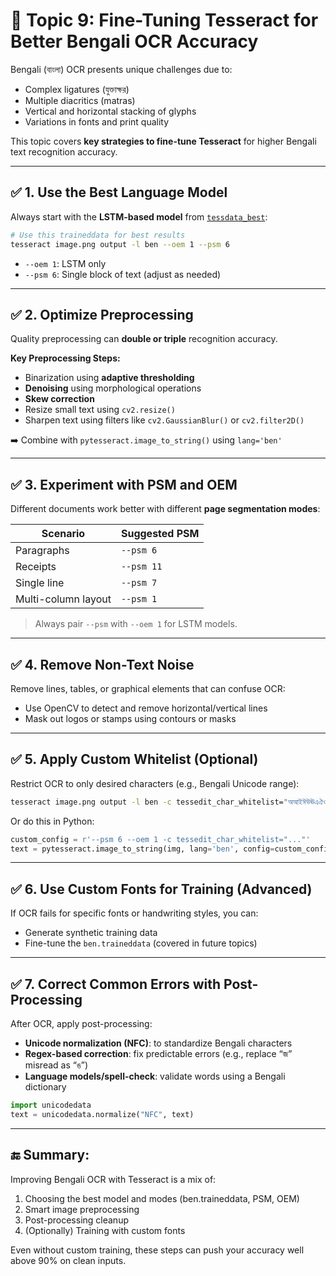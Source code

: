 # 📘 Topic 9: Fine-Tuning Tesseract for Better Bengali OCR Accuracy

Bengali (বাংলা) OCR presents unique challenges due to:

* Complex ligatures (যুক্তাক্ষর)
* Multiple diacritics (matras)
* Vertical and horizontal stacking of glyphs
* Variations in fonts and print quality

This topic covers **key strategies to fine-tune Tesseract** for higher Bengali text recognition accuracy.

---

## ✅ 1. Use the Best Language Model

Always start with the **LSTM-based model** from [`tessdata_best`](https://github.com/tesseract-ocr/tessdata_best):

```bash
# Use this traineddata for best results
tesseract image.png output -l ben --oem 1 --psm 6
```

* `--oem 1`: LSTM only
* `--psm 6`: Single block of text (adjust as needed)

---

## ✅ 2. Optimize Preprocessing

Quality preprocessing can **double or triple** recognition accuracy.

**Key Preprocessing Steps:**

* Binarization using **adaptive thresholding**
* **Denoising** using morphological operations
* **Skew correction**
* Resize small text using `cv2.resize()`
* Sharpen text using filters like `cv2.GaussianBlur()` or `cv2.filter2D()`

➡️ Combine with `pytesseract.image_to_string()` using `lang='ben'`

---

## ✅ 3. Experiment with PSM and OEM

Different documents work better with different **page segmentation modes**:

| Scenario            | Suggested PSM |
| ------------------- | ------------- |
| Paragraphs          | `--psm 6`     |
| Receipts            | `--psm 11`    |
| Single line         | `--psm 7`     |
| Multi-column layout | `--psm 1`     |

> Always pair `--psm` with `--oem 1` for LSTM models.

---

## ✅ 4. Remove Non-Text Noise

Remove lines, tables, or graphical elements that can confuse OCR:

* Use OpenCV to detect and remove horizontal/vertical lines
* Mask out logos or stamps using contours or masks

---

## ✅ 5. Apply Custom Whitelist (Optional)

Restrict OCR to only desired characters (e.g., Bengali Unicode range):

```bash
tesseract image.png output -l ben -c tessedit_char_whitelist="অআইঈউঊএঐওঔকখগঘঙচছজঝঞ..."
```

Or do this in Python:

```python
custom_config = r'--psm 6 --oem 1 -c tessedit_char_whitelist="..."'
text = pytesseract.image_to_string(img, lang='ben', config=custom_config)
```

---

## ✅ 6. Use Custom Fonts for Training (Advanced)

If OCR fails for specific fonts or handwriting styles, you can:

* Generate synthetic training data
* Fine-tune the `ben.traineddata` (covered in future topics)

---

## ✅ 7. Correct Common Errors with Post-Processing

After OCR, apply post-processing:

* **Unicode normalization (NFC)**: to standardize Bengali characters
* **Regex-based correction**: fix predictable errors (e.g., replace “জ” misread as “ঙ”)
* **Language models/spell-check**: validate words using a Bengali dictionary

```python
import unicodedata
text = unicodedata.normalize("NFC", text)
```

---

## 🔚 Summary:

Improving Bengali OCR with Tesseract is a mix of:

1. Choosing the best model and modes (ben.traineddata, PSM, OEM)
2. Smart image preprocessing
3. Post-processing cleanup
4. (Optionally) Training with custom fonts

Even without custom training, these steps can push your accuracy well above 90% on clean inputs.
